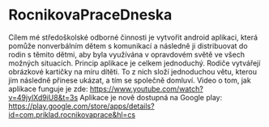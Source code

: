 # RocnikovaPraceDneska
Cílem mé středoškolské odborné činnosti je vytvořit android aplikaci, která pomůže nonverbálním dětem s komunikací a následně ji distribuovat do rodin s těmito dětmi, aby byla využívána v opravdovém světě ve všech možných situacích. Princip aplikace je celkem jednoduchý. Rodiče vytvářejí obrázkové kartičky na míru dítěti. To z nich složí jednoduchou větu, kterou jim následně přinese ukázat, a tím se společně domluví.
Video o tom, jak aplikace funguje je zde: https://www.youtube.com/watch?v=49jylXd9iU8&t=3s
Aplikace je nově dostupná na Google play: https://play.google.com/store/apps/details?id=com.priklad.rocnikovaprace&hl=cs
